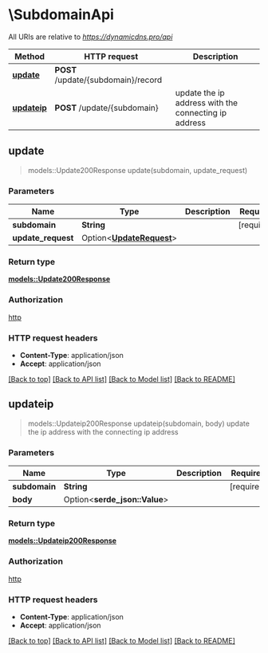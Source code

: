 # \SubdomainApi

All URIs are relative to *https://dynamicdns.pro/api*

Method | HTTP request | Description
------------- | ------------- | -------------
[**update**](SubdomainApi.md#update) | **POST** /update/{subdomain}/record | 
[**updateip**](SubdomainApi.md#updateip) | **POST** /update/{subdomain} | update the ip address with the connecting ip address



## update

> models::Update200Response update(subdomain, update_request)


### Parameters


Name | Type | Description  | Required | Notes
------------- | ------------- | ------------- | ------------- | -------------
**subdomain** | **String** |  | [required] |
**update_request** | Option<[**UpdateRequest**](UpdateRequest.md)> |  |  |

### Return type

[**models::Update200Response**](update_200_response.md)

### Authorization

[http](../README.md#http)

### HTTP request headers

- **Content-Type**: application/json
- **Accept**: application/json

[[Back to top]](#) [[Back to API list]](../README.md#documentation-for-api-endpoints) [[Back to Model list]](../README.md#documentation-for-models) [[Back to README]](../README.md)


## updateip

> models::Updateip200Response updateip(subdomain, body)
update the ip address with the connecting ip address

### Parameters


Name | Type | Description  | Required | Notes
------------- | ------------- | ------------- | ------------- | -------------
**subdomain** | **String** |  | [required] |
**body** | Option<**serde_json::Value**> |  |  |

### Return type

[**models::Updateip200Response**](updateip_200_response.md)

### Authorization

[http](../README.md#http)

### HTTP request headers

- **Content-Type**: application/json
- **Accept**: application/json

[[Back to top]](#) [[Back to API list]](../README.md#documentation-for-api-endpoints) [[Back to Model list]](../README.md#documentation-for-models) [[Back to README]](../README.md)

